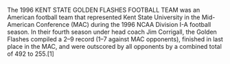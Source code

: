 The 1996 KENT STATE GOLDEN FLASHES FOOTBALL TEAM was an American football team that represented Kent State University in the Mid-American Conference (MAC) during the 1996 NCAA Division I-A football season. In their fourth season under head coach Jim Corrigall, the Golden Flashes compiled a 2–9 record (1–7 against MAC opponents), finished in last place in the MAC, and were outscored by all opponents by a combined total of 492 to 255.[1]
